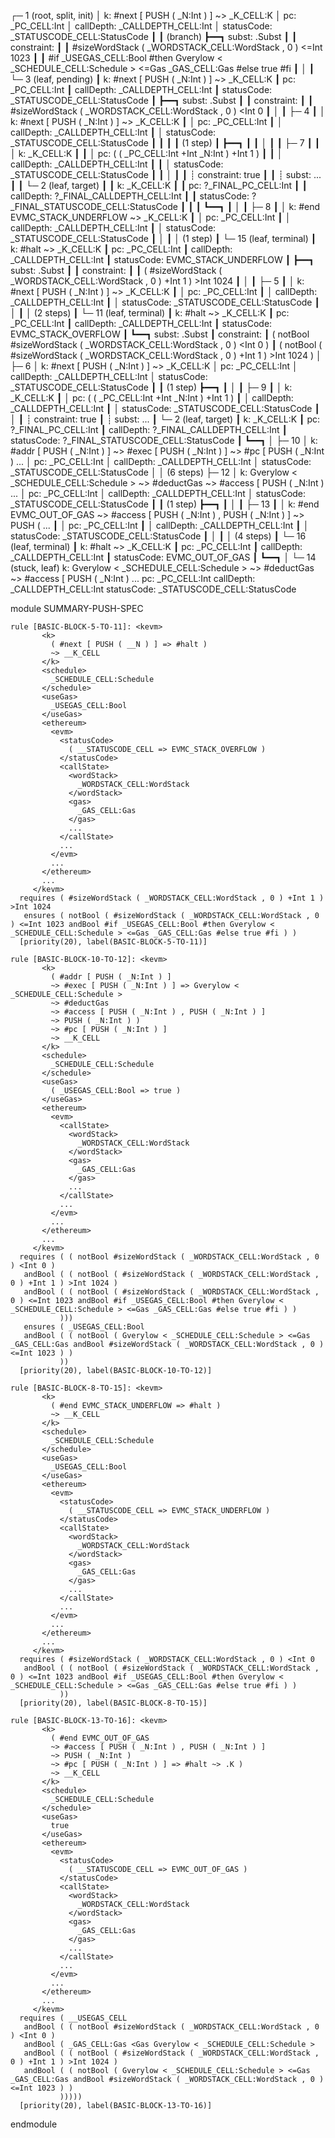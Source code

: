 
┌─ 1 (root, split, init)
│   k: #next [ PUSH ( _N:Int ) ] ~> _K_CELL:K
│   pc: _PC_CELL:Int
│   callDepth: _CALLDEPTH_CELL:Int
│   statusCode: _STATUSCODE_CELL:StatusCode
┃
┃ (branch)
┣━━┓ subst: .Subst
┃  ┃ constraint:
┃  ┃     #sizeWordStack ( _WORDSTACK_CELL:WordStack , 0 ) <=Int 1023
┃  ┃     #if _USEGAS_CELL:Bool #then Gverylow < _SCHEDULE_CELL:Schedule > <=Gas _GAS_CELL:Gas #else true #fi
┃  │
┃  └─ 3 (leaf, pending)
┃      k: #next [ PUSH ( _N:Int ) ] ~> _K_CELL:K
┃      pc: _PC_CELL:Int
┃      callDepth: _CALLDEPTH_CELL:Int
┃      statusCode: _STATUSCODE_CELL:StatusCode
┃
┣━━┓ subst: .Subst
┃  ┃ constraint:
┃  ┃     #sizeWordStack ( _WORDSTACK_CELL:WordStack , 0 ) <Int 0
┃  │
┃  ├─ 4
┃  │   k: #next [ PUSH ( _N:Int ) ] ~> _K_CELL:K
┃  │   pc: _PC_CELL:Int
┃  │   callDepth: _CALLDEPTH_CELL:Int
┃  │   statusCode: _STATUSCODE_CELL:StatusCode
┃  ┃
┃  ┃ (1 step)
┃  ┣━━┓
┃  ┃  │
┃  ┃  ├─ 7
┃  ┃  │   k: _K_CELL:K
┃  ┃  │   pc: ( ( _PC_CELL:Int +Int _N:Int ) +Int 1 )
┃  ┃  │   callDepth: _CALLDEPTH_CELL:Int
┃  ┃  │   statusCode: _STATUSCODE_CELL:StatusCode
┃  ┃  │
┃  ┃  ┊  constraint: true
┃  ┃  ┊  subst: ...
┃  ┃  └─ 2 (leaf, target)
┃  ┃      k: _K_CELL:K
┃  ┃      pc: ?_FINAL_PC_CELL:Int
┃  ┃      callDepth: ?_FINAL_CALLDEPTH_CELL:Int
┃  ┃      statusCode: ?_FINAL_STATUSCODE_CELL:StatusCode
┃  ┃
┃  ┗━━┓
┃     │
┃     ├─ 8
┃     │   k: #end EVMC_STACK_UNDERFLOW ~> _K_CELL:K
┃     │   pc: _PC_CELL:Int
┃     │   callDepth: _CALLDEPTH_CELL:Int
┃     │   statusCode: _STATUSCODE_CELL:StatusCode
┃     │
┃     │  (1 step)
┃     └─ 15 (leaf, terminal)
┃         k: #halt ~> _K_CELL:K
┃         pc: _PC_CELL:Int
┃         callDepth: _CALLDEPTH_CELL:Int
┃         statusCode: EVMC_STACK_UNDERFLOW
┃
┣━━┓ subst: .Subst
┃  ┃ constraint:
┃  ┃     ( #sizeWordStack ( _WORDSTACK_CELL:WordStack , 0 ) +Int 1 ) >Int 1024
┃  │
┃  ├─ 5
┃  │   k: #next [ PUSH ( _N:Int ) ] ~> _K_CELL:K
┃  │   pc: _PC_CELL:Int
┃  │   callDepth: _CALLDEPTH_CELL:Int
┃  │   statusCode: _STATUSCODE_CELL:StatusCode
┃  │
┃  │  (2 steps)
┃  └─ 11 (leaf, terminal)
┃      k: #halt ~> _K_CELL:K
┃      pc: _PC_CELL:Int
┃      callDepth: _CALLDEPTH_CELL:Int
┃      statusCode: EVMC_STACK_OVERFLOW
┃
┗━━┓ subst: .Subst
   ┃ constraint:
   ┃     ( notBool #sizeWordStack ( _WORDSTACK_CELL:WordStack , 0 ) <Int 0 )
   ┃     ( notBool ( #sizeWordStack ( _WORDSTACK_CELL:WordStack , 0 ) +Int 1 ) >Int 1024 )
   │
   ├─ 6
   │   k: #next [ PUSH ( _N:Int ) ] ~> _K_CELL:K
   │   pc: _PC_CELL:Int
   │   callDepth: _CALLDEPTH_CELL:Int
   │   statusCode: _STATUSCODE_CELL:StatusCode
   ┃
   ┃ (1 step)
   ┣━━┓
   ┃  │
   ┃  ├─ 9
   ┃  │   k: _K_CELL:K
   ┃  │   pc: ( ( _PC_CELL:Int +Int _N:Int ) +Int 1 )
   ┃  │   callDepth: _CALLDEPTH_CELL:Int
   ┃  │   statusCode: _STATUSCODE_CELL:StatusCode
   ┃  │
   ┃  ┊  constraint: true
   ┃  ┊  subst: ...
   ┃  └─ 2 (leaf, target)
   ┃      k: _K_CELL:K
   ┃      pc: ?_FINAL_PC_CELL:Int
   ┃      callDepth: ?_FINAL_CALLDEPTH_CELL:Int
   ┃      statusCode: ?_FINAL_STATUSCODE_CELL:StatusCode
   ┃
   ┗━━┓
      │
      ├─ 10
      │   k: #addr [ PUSH ( _N:Int ) ] ~> #exec [ PUSH ( _N:Int ) ] ~> #pc [ PUSH ( _N:Int )  ...
      │   pc: _PC_CELL:Int
      │   callDepth: _CALLDEPTH_CELL:Int
      │   statusCode: _STATUSCODE_CELL:StatusCode
      │
      │  (6 steps)
      ├─ 12
      │   k: Gverylow < _SCHEDULE_CELL:Schedule > ~> #deductGas ~> #access [ PUSH ( _N:Int )  ...
      │   pc: _PC_CELL:Int
      │   callDepth: _CALLDEPTH_CELL:Int
      │   statusCode: _STATUSCODE_CELL:StatusCode
      ┃
      ┃ (1 step)
      ┣━━┓
      ┃  │
      ┃  ├─ 13
      ┃  │   k: #end EVMC_OUT_OF_GAS ~> #access [ PUSH ( _N:Int ) , PUSH ( _N:Int ) ] ~> PUSH (  ...
      ┃  │   pc: _PC_CELL:Int
      ┃  │   callDepth: _CALLDEPTH_CELL:Int
      ┃  │   statusCode: _STATUSCODE_CELL:StatusCode
      ┃  │
      ┃  │  (4 steps)
      ┃  └─ 16 (leaf, terminal)
      ┃      k: #halt ~> _K_CELL:K
      ┃      pc: _PC_CELL:Int
      ┃      callDepth: _CALLDEPTH_CELL:Int
      ┃      statusCode: EVMC_OUT_OF_GAS
      ┃
      ┗━━┓
         │
         └─ 14 (stuck, leaf)
             k: Gverylow < _SCHEDULE_CELL:Schedule > ~> #deductGas ~> #access [ PUSH ( _N:Int )  ...
             pc: _PC_CELL:Int
             callDepth: _CALLDEPTH_CELL:Int
             statusCode: _STATUSCODE_CELL:StatusCode




module SUMMARY-PUSH-SPEC
    
    
    rule [BASIC-BLOCK-5-TO-11]: <kevm>
           <k>
             ( #next [ PUSH ( __N ) ] => #halt )
             ~> __K_CELL
           </k>
           <schedule>
             _SCHEDULE_CELL:Schedule
           </schedule>
           <useGas>
             _USEGAS_CELL:Bool
           </useGas>
           <ethereum>
             <evm>
               <statusCode>
                 ( __STATUSCODE_CELL => EVMC_STACK_OVERFLOW )
               </statusCode>
               <callState>
                 <wordStack>
                   _WORDSTACK_CELL:WordStack
                 </wordStack>
                 <gas>
                   _GAS_CELL:Gas
                 </gas>
                 ...
               </callState>
               ...
             </evm>
             ...
           </ethereum>
           ...
         </kevm>
      requires ( #sizeWordStack ( _WORDSTACK_CELL:WordStack , 0 ) +Int 1 ) >Int 1024
       ensures ( notBool ( #sizeWordStack ( _WORDSTACK_CELL:WordStack , 0 ) <=Int 1023 andBool #if _USEGAS_CELL:Bool #then Gverylow < _SCHEDULE_CELL:Schedule > <=Gas _GAS_CELL:Gas #else true #fi ) )
      [priority(20), label(BASIC-BLOCK-5-TO-11)]
    
    rule [BASIC-BLOCK-10-TO-12]: <kevm>
           <k>
             ( #addr [ PUSH ( _N:Int ) ]
             ~> #exec [ PUSH ( _N:Int ) ] => Gverylow < _SCHEDULE_CELL:Schedule >
             ~> #deductGas
             ~> #access [ PUSH ( _N:Int ) , PUSH ( _N:Int ) ]
             ~> PUSH ( _N:Int ) )
             ~> #pc [ PUSH ( _N:Int ) ]
             ~> __K_CELL
           </k>
           <schedule>
             _SCHEDULE_CELL:Schedule
           </schedule>
           <useGas>
             ( _USEGAS_CELL:Bool => true )
           </useGas>
           <ethereum>
             <evm>
               <callState>
                 <wordStack>
                   _WORDSTACK_CELL:WordStack
                 </wordStack>
                 <gas>
                   _GAS_CELL:Gas
                 </gas>
                 ...
               </callState>
               ...
             </evm>
             ...
           </ethereum>
           ...
         </kevm>
      requires ( ( notBool #sizeWordStack ( _WORDSTACK_CELL:WordStack , 0 ) <Int 0 )
       andBool ( ( notBool ( #sizeWordStack ( _WORDSTACK_CELL:WordStack , 0 ) +Int 1 ) >Int 1024 )
       andBool ( ( notBool ( #sizeWordStack ( _WORDSTACK_CELL:WordStack , 0 ) <=Int 1023 andBool #if _USEGAS_CELL:Bool #then Gverylow < _SCHEDULE_CELL:Schedule > <=Gas _GAS_CELL:Gas #else true #fi ) )
               )))
       ensures ( _USEGAS_CELL:Bool
       andBool ( ( notBool ( Gverylow < _SCHEDULE_CELL:Schedule > <=Gas _GAS_CELL:Gas andBool #sizeWordStack ( _WORDSTACK_CELL:WordStack , 0 ) <=Int 1023 ) )
               ))
      [priority(20), label(BASIC-BLOCK-10-TO-12)]
    
    rule [BASIC-BLOCK-8-TO-15]: <kevm>
           <k>
             ( #end EVMC_STACK_UNDERFLOW => #halt )
             ~> __K_CELL
           </k>
           <schedule>
             _SCHEDULE_CELL:Schedule
           </schedule>
           <useGas>
             _USEGAS_CELL:Bool
           </useGas>
           <ethereum>
             <evm>
               <statusCode>
                 ( __STATUSCODE_CELL => EVMC_STACK_UNDERFLOW )
               </statusCode>
               <callState>
                 <wordStack>
                   _WORDSTACK_CELL:WordStack
                 </wordStack>
                 <gas>
                   _GAS_CELL:Gas
                 </gas>
                 ...
               </callState>
               ...
             </evm>
             ...
           </ethereum>
           ...
         </kevm>
      requires ( #sizeWordStack ( _WORDSTACK_CELL:WordStack , 0 ) <Int 0
       andBool ( ( notBool ( #sizeWordStack ( _WORDSTACK_CELL:WordStack , 0 ) <=Int 1023 andBool #if _USEGAS_CELL:Bool #then Gverylow < _SCHEDULE_CELL:Schedule > <=Gas _GAS_CELL:Gas #else true #fi ) )
               ))
      [priority(20), label(BASIC-BLOCK-8-TO-15)]
    
    rule [BASIC-BLOCK-13-TO-16]: <kevm>
           <k>
             ( #end EVMC_OUT_OF_GAS
             ~> #access [ PUSH ( _N:Int ) , PUSH ( _N:Int ) ]
             ~> PUSH ( _N:Int )
             ~> #pc [ PUSH ( _N:Int ) ] => #halt ~> .K )
             ~> __K_CELL
           </k>
           <schedule>
             _SCHEDULE_CELL:Schedule
           </schedule>
           <useGas>
             true
           </useGas>
           <ethereum>
             <evm>
               <statusCode>
                 ( __STATUSCODE_CELL => EVMC_OUT_OF_GAS )
               </statusCode>
               <callState>
                 <wordStack>
                   _WORDSTACK_CELL:WordStack
                 </wordStack>
                 <gas>
                   _GAS_CELL:Gas
                 </gas>
                 ...
               </callState>
               ...
             </evm>
             ...
           </ethereum>
           ...
         </kevm>
      requires ( __USEGAS_CELL
       andBool ( ( notBool #sizeWordStack ( _WORDSTACK_CELL:WordStack , 0 ) <Int 0 )
       andBool ( _GAS_CELL:Gas <Gas Gverylow < _SCHEDULE_CELL:Schedule >
       andBool ( ( notBool ( #sizeWordStack ( _WORDSTACK_CELL:WordStack , 0 ) +Int 1 ) >Int 1024 )
       andBool ( ( notBool ( Gverylow < _SCHEDULE_CELL:Schedule > <=Gas _GAS_CELL:Gas andBool #sizeWordStack ( _WORDSTACK_CELL:WordStack , 0 ) <=Int 1023 ) )
               )))))
      [priority(20), label(BASIC-BLOCK-13-TO-16)]

endmodule
